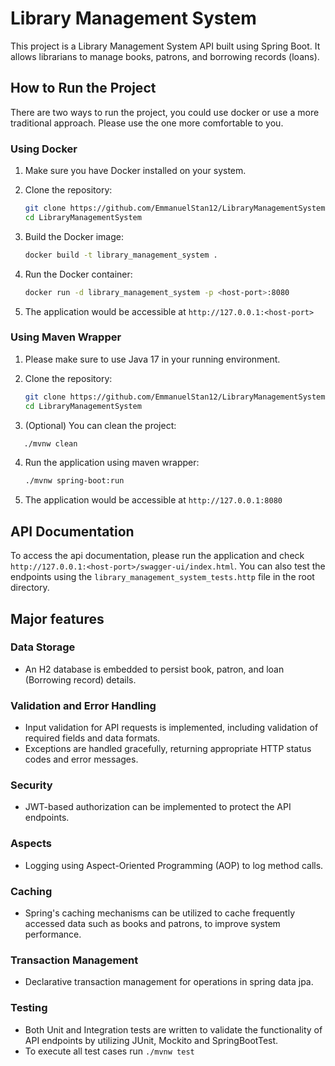 # Library Management System

This project is a Library Management System API built using Spring Boot. It allows librarians to manage books, patrons, and borrowing records (loans).

## How to Run the Project
There are two ways to run the project, you could use docker or use a more traditional approach. Please use the one more comfortable to you.

### Using Docker

1. Make sure you have Docker installed on your system.
2. Clone the repository:

   ```bash
   git clone https://github.com/EmmanuelStan12/LibraryManagementSystem.git
   cd LibraryManagementSystem
   ```
3. Build the Docker image:
   ```bash
   docker build -t library_management_system .
   ```

4. Run the Docker container:
   ```bash
   docker run -d library_management_system -p <host-port>:8080
   ```

5. The application would be accessible at
   `http://127.0.0.1:<host-port>`

### Using Maven Wrapper

1. Please make sure to use Java 17 in your running environment.
2. Clone the repository:

   ```bash
   git clone https://github.com/EmmanuelStan12/LibraryManagementSystem.git
   cd LibraryManagementSystem
   ```
3. (Optional) You can clean the project:

```bash
   ./mvnw clean
```

4. Run the application using maven wrapper:
   ```bash
   ./mvnw spring-boot:run
   ```
5. The application would be accessible at
   `http://127.0.0.1:8080` 

## API Documentation
To access the api documentation, please run the application and check `http://127.0.0.1:<host-port>/swagger-ui/index.html`.
You can also test the endpoints using the `library_management_system_tests.http` file in the root directory.

## Major features

### Data Storage

- An H2 database is embedded to persist book, patron, and loan (Borrowing record) details.

### Validation and Error Handling

- Input validation for API requests is implemented, including validation of required fields and data formats.
- Exceptions are handled gracefully, returning appropriate HTTP status codes and error messages.

### Security

- JWT-based authorization can be implemented to protect the API endpoints.

### Aspects

- Logging using Aspect-Oriented Programming (AOP) to log method calls.

### Caching

- Spring's caching mechanisms can be utilized to cache frequently accessed data such as books and patrons, to improve system performance.

### Transaction Management

- Declarative transaction management for operations in spring data jpa.

### Testing

- Both Unit and Integration tests are written to validate the functionality of API endpoints by utilizing JUnit, Mockito and SpringBootTest.
- To execute all test cases run `./mvnw test`


